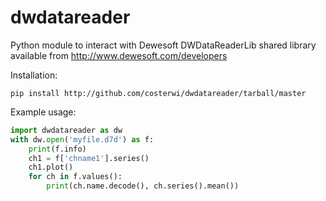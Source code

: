 dwdatareader
============

Python module to interact with Dewesoft DWDataReaderLib shared library
available from http://www.dewesoft.com/developers

Installation:
```
pip install http://github.com/costerwi/dwdatareader/tarball/master
```

Example usage:
```python
import dwdatareader as dw
with dw.open('myfile.d7d') as f:
    print(f.info)
    ch1 = f['chname1'].series()
    ch1.plot()
    for ch in f.values():
        print(ch.name.decode(), ch.series().mean())
```

